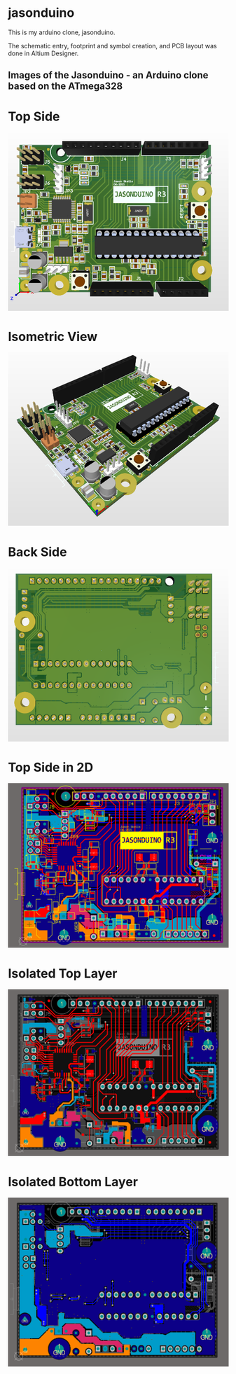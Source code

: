 # jasonduino
This is my arduino clone, jasonduino. 

The schematic entry, footprint and symbol creation, and PCB layout was done in Altium Designer.

Images of the Jasonduino - an Arduino clone based on the ATmega328
------------

# Top Side
![](images/jasonduino_1.png)

# Isometric View
![](images/jasonduino_2.png)

# Back Side
![](images/jasonduino_3.png)

# Top Side in 2D
![](images/jasonduino_4.png)

# Isolated Top Layer
![](images/isolated_layer_1.png)

# Isolated Bottom Layer
![](images/isolated_layer_2.png)

